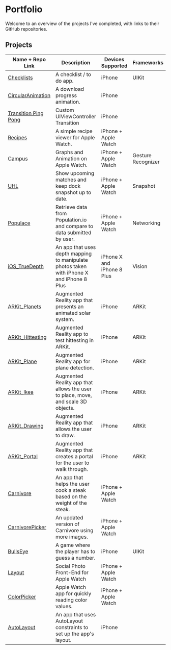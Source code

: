 # Portfolio

Welcome to an overview of the projects I've completed, with links to their GitHub repositories.

## Projects
|    Name + Repo Link    |    Description    |    Devices Supported    |    Frameworks    |    Image    |
|    -------------    |    -------------    |    -------------    |    -------------    |    -------------    |
|    [Checklists](https://github.com/IJkeBotman/Checklists)    |    A checklist / to do app.    |    iPhone    |    UIKit    |        |
|    [CircularAnimation](https://github.com/IJkeBotman/CircularAnimation)    |    A download progress animation.    |    iPhone    |        |        |
|    [Transition Ping Pong](https://github.com/IJkeBotman/TransitionPingPong)    |    Custom UIViewController Transition    |    iPhone    |        |        |
|    [Recipes](https://github.com/IJkeBotman/Recipes)    |    A simple recipe viewer for Apple Watch.    |    iPhone + Apple Watch    |        |        |
|    [Campus](https://github.com/IJkeBotman/Campus)    |    Graphs and Animation on Apple Watch.    |    iPhone + Apple Watch    |    Gesture Recognizer    |        |
|    [UHL](https://github.com/IJkeBotman/UHL)    |    Show upcoming matches and keep dock snapshot up to date.    |    iPhone + Apple Watch    |    Snapshot    |        |
|    [Populace](https://github.com/IJkeBotman/Populace)    |    Retrieve data from Population.io and compare to data submitted by user.    |    iPhone + Apple Watch    |    Networking    |        |
|    [iOS_TrueDepth](https://github.com/IJkeBotman/iOS_TrueDepth)    |    An app that uses depth mapping to manipulate photos taken with iPhone X and iPhone 8 Plus    |    iPhone X and iPhone 8 Plus    |    Vision    |        |
|    [ARKit_Planets](https://github.com/IJkeBotman/ARKit_Planets)    |    Augmented Reality app that presents an animated solar system.    |    iPhone    |    ARKit    |    ![AR Solar System](https://github.com/IJkeBotman/Portfolio/blob/master/Images/ARKit_Planets.gif)    |
|    [ARKit_Hittesting](https://github.com/IJkeBotman/ARKit_Hittesting)    |    Augmented Reality app to test hittesting in ARKit.    |    iPhone    |    ARKit    |        |
|    [ARKit_Plane](https://github.com/IJkeBotman/ARKit_Plane)    |    Augmented Reality app for plane detection.    |    iPhone    |    ARKit    |    ![AR Plane Detection](https://github.com/IJkeBotman/Portfolio/blob/master/Images/ARKit_Planes.gif)    |
|    [ARKit_Ikea](https://github.com/IJkeBotman/ARKit_Ikea)    |    Augmented Reality app that allows the user to place, move, and scale 3D objects.    |    iPhone    |    ARKit    |    ![AR Ikea](https://github.com/IJkeBotman/Portfolio/blob/master/Images/ARKit_Ikea.gif)    |
|    [ARKit_Drawing](https://github.com/IJkeBotman/ARKit_Drawing)    |    Augmented Reality app that allows the user to draw.    |    iPhone    |    ARKit    |    ![AR Drawing](https://github.com/IJkeBotman/Portfolio/blob/master/Images/ARKit_Drawing.gif)    |
|    [ARKit_Portal](https://github.com/IJkeBotman/ARKit_Portal)    |    Augmented Reality app that creates a portal for the user to walk through.    |    iPhone    |    ARKit    |    ![AR Portal](https://github.com/IJkeBotman/Portfolio/blob/master/Images/ARKit_Portal.gif)    |
|    [Carnivore](https://github.com/IJkeBotman/Carnivore)    |    An app that helps the user cook a steak based on the weight of the steak.    |    iPhone + Apple Watch    |        |        |
|    [CarnivorePicker](https://github.com/IJkeBotman/CarnivorePicker)    |    An updated version of Carnivore using more images.    |    iPhone + Apple Watch    |        |        |
|    [BullsEye](https://github.com/IJkeBotman/BullsEye)    |    A game where the player has to guess a number.    |    iPhone    |    UIKit    |        |
|    [Layout](https://github.com/IJkeBotman/Layout)    |    Social Photo Front-End for Apple Watch    |    iPhone + Apple Watch    |        |        |
|    [ColorPicker](https://github.com/IJkeBotman/ColorPicker)    |    Apple Watch app for quickly reading color values.    |    iPhone + Apple Watch    |        |        |
|    [AutoLayout](https://github.com/IJkeBotman/AutoLayout)    |    An app that uses AutoLayout constraints to set up the app's layout.    |    iPhone    |        |        |
